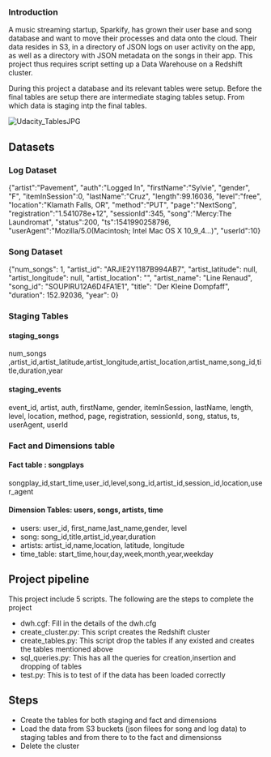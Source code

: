 ###  Introduction

A music streaming startup, Sparkify, has grown their user base and song database and want to move their processes and data onto the cloud. Their data resides in S3, in a directory of JSON logs on user activity on the app, as well as a directory with JSON metadata on the songs in their app. This project thus requires script setting up a Data Warehouse on a Redshift cluster. 

During this project a database and its relevant tables were setup. Before the final tables are setup there are intermediate staging tables setup. From which data is staging intp the final tables.

![Udacity_TablesJPG](https://github.com/Kuriankkr/Udacity-Nanodegree-Data-Engineering/blob/master/Cloud%20Data%20Warehouses/Project%20Data%20Warehouse/Udacity_TablesJPG.JPG)

## Datasets

### Log Dataset

{"artist":"Pavement", "auth":"Logged In", "firstName":"Sylvie", "gender", "F", "itemInSession":0, "lastName":"Cruz", "length":99.16036, "level":"free", "location":"Klamath Falls, OR", "method":"PUT", "page":"NextSong", "registration":"1.541078e+12", "sessionId":345, "song":"Mercy:The Laundromat", "status":200, "ts":1541990258796, "userAgent":"Mozilla/5.0(Macintosh; Intel Mac OS X 10_9_4...)", "userId":10}

### Song Dataset

{"num_songs": 1, "artist_id": "ARJIE2Y1187B994AB7", "artist_latitude": null, "artist_longitude": null, "artist_location": "", "artist_name": "Line Renaud", "song_id": "SOUPIRU12A6D4FA1E1", "title": "Der Kleine Dompfaff", "duration": 152.92036, "year": 0}


### Staging Tables

#### staging_songs
num_songs ,artist_id,artist_latitude,artist_longitude,artist_location,artist_name,song_id,title,duration,year

#### staging_events
event_id, artist, auth, firstName, gender, itemInSession, lastName, length, level, location, method, page, 
registration, sessionId, song, status, ts, userAgent, userId

### Fact and Dimensions table

#### Fact table : songplays
songplay_id,start_time,user_id,level,song_id,artist_id,session_id,location,user_agent

#### Dimension Tables: users, songs, artists, time

- users: user_id, first_name,last_name,gender, level
- song: song_id,title,artist_id,year,duration
- artists: artist_id,name,location, latitude, longitude
- time_table: start_time,hour,day,week,month,year,weekday


## Project pipeline
This project include 5 scripts. The following are the steps to complete the project
- dwh.cgf: Fill in the details of the dwh.cfg 
- create_cluster.py: This script creates the Redshift cluster
- create_tables.py: This script drop the tables if any existed and creates the tables mentioned above
- sql_queries.py: This has all the queries for creation,insertion and dropping of tables
- test.py: This is to test of if the data has been loaded correctly

## Steps
- Create the tables for both staging and fact and dimensions
- Load the data from S3 buckets (json filees for song and log data) to staging tables and from there to to the fact and dimensionss
- Delete the cluster


